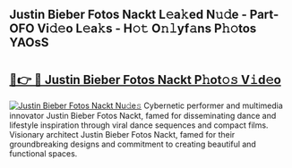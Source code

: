 ## Justin Bieber Fotos Nackt L𝚎a𝚔ed N𝚞𝚍e - Part-OFO Vi𝚍𝚎o L𝚎a𝚔s - H𝚘𝚝 O𝚗𝚕yf𝚊ns P𝚑𝚘tos YAOsS

# <h2><a href="http://kf8v9w.oniu.top/?m=Justin+Bieber+Fotos+Nackt">🔗👉 🔴 Justin Bieber Fotos Nackt P𝚑ot𝚘𝚜 V𝚒d𝚎o</a></h2>

[![Justin Bieber Fotos Nackt Nu𝚍e𝚜](https://i.imgur.com/0qMVB7G.gif)](http://kf8v9w.oniu.top/?m=Justin+Bieber+Fotos+Nackt)
Cybernetic performer and multimedia innovator Justin Bieber Fotos Nackt, famed for disseminating dance and lifestyle inspiration through viral dance sequences and compact films. Visionary architect Justin Bieber Fotos Nackt, famed for their groundbreaking designs and commitment to creating beautiful and functional spaces.  
